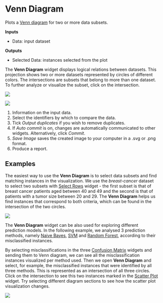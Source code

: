 Venn Diagram
============

Plots a [Venn diagram](http://en.wikipedia.org/wiki/Venn_diagram) for two or more data subsets.

**Inputs**

- Data: input dataset

**Outputs**

- Selected Data: instances selected from the plot

The **Venn Diagram** widget displays logical relations between datasets. This projection shows two or more datasets represented by circles of different colors. The intersections are subsets that belong to more than one dataset. To further analyze or visualize the subset, click on the intersection.

![](images/venn-workflow.png)

![](images/venn-identifiers-stamped.png)

1. Information on the input data.
2. Select the identifiers by which to compare the data.
3. Tick *Output duplicates* if you wish to remove duplicates.
4. If *Auto commit* is on, changes are automatically communicated to other widgets. Alternatively, click *Commit*.
5. *Save Image* saves the created image to your computer in a .svg or .png format.
6. Produce a report.

Examples
--------

The easiest way to use the **Venn Diagram** is to select data subsets and find matching instances in the visualization. We use the *breast-cancer* dataset to select two subsets with [Select Rows](../data/selectrows.md) widget - the first subset is that of breast cancer patients aged between 40 and 49 and the second is that of patients with a tumor size between 20 and 29. The **Venn Diagram** helps us find instances that correspond to both criteria, which can be found in the intersection of the two circles.

![](images/VennDiagram-Example1.png)

The **Venn Diagram** widget can be also used for exploring different prediction models. In the following example, we analysed 3 prediction methods, namely [Naive Bayes](../model/naivebayes.md), [SVM](../model/svm.md) and [Random Forest](../model/randomforest.md), according to their misclassified instances.

By selecting misclassifications in the three [Confusion Matrix](../evaluation/confusionmatrix.md) widgets and sending them to Venn diagram, we can see all the misclassification instances visualized per method used. Then we open **Venn Diagram** and select, for example, the misclassified instances that were identified by all three methods. This is represented as an intersection of all three circles. Click on the intersection to see this two instances marked in the [Scatter Plot](../visualize/scatterplot.md) widget. Try selecting different diagram sections to see how the scatter plot visualization changes.

![](images/VennDiagram-Example2.png)
